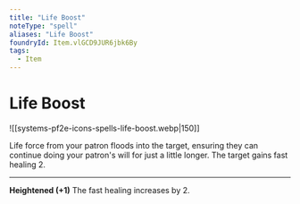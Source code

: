 ```yaml
---
title: "Life Boost"
noteType: "spell"
aliases: "Life Boost"
foundryId: Item.vlGCD9JUR6jbk6By
tags:
  - Item
---
```


# Life Boost
![[systems-pf2e-icons-spells-life-boost.webp|150]]

Life force from your patron floods into the target, ensuring they can continue doing your patron's will for just a little longer. The target gains fast healing 2.

* * *

**Heightened (+1)** The fast healing increases by 2.
